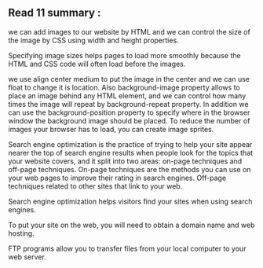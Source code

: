 ## Read 11 summary : 

we can add images to our website by HTML and we can control the size of the image by CSS using width and height properties. 

Specifying image sizes helps pages to load more smoothly because the HTML and CSS code will often load before the images.

we use align center medium to put the image in the center and we can use float to change it is location. Also background-image property allows to place an image behind any HTML element, and we can control how many times the image will repeat by background-repeat property. In addition we can use the background-position property to specify where in the browser window the background image should be placed.
To reduce the number of images your browser has to load, you can create image sprites.


Search engine optimization is the practice of trying to help your site appear nearer the top of search engine results when people look for the topics that your website covers, and it split into two areas: on-page techniques and off-page techniques. On-page techniques are the methods you can use on your web pages to improve their rating in search engines. Off-page techniques related to other sites that link to your web.

Search engine optimization helps visitors find your sites when using search engines.

To put your site on the web, you will need to obtain a domain name and web hosting.

FTP programs allow you to transfer files from your local computer to your web server.